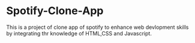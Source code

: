 # Spotify-Clone-App
This is a project of clone app of spotify to enhance web devlopment skills by integrating thr knowledge of HTML,CSS and Javascript.
